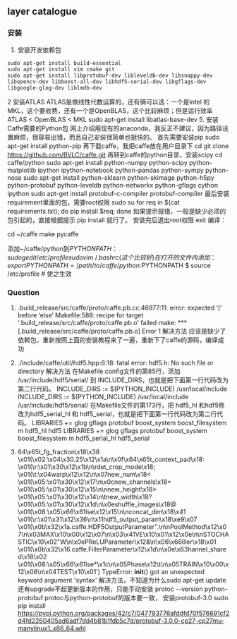 
## layer catalogue


### 安装
1. 安装开发依赖包
```shell
sudo apt-get install build-essential
sudo apt-get install vim cmake git
sudo apt-get install libprotobuf-dev libleveldb-dev libsnappy-dev libopencv-dev libboost-all-dev libhdf5-serial-dev libgflags-dev libgoogle-glog-dev liblmdb-dev
```
2 安装ATLAS
ATLAS是做线性代数运算的，还有俩可以选：一个是Intel 的 MKL，这个要收费，还有一个是OpenBLAS，这个比较麻烦；但是运行效率ATLAS < OpenBLAS < MKL
sudo apt-get install libatlas-base-dev 
5. 安装Caffe需要的Python包
网上介绍用现有的anaconda，我反正不建议，因为路径设置麻烦，很容易出错，而且自己安装很简单也挺快的。
首先需要安装pip
sudo apt-get install python-pip
再下载caffe，我把caffe放在用户目录下
cd
git clone https://github.com/BVLC/caffe.git
再转到caffe的python目录，安装scipy
cd caffe/python
sudo apt-get install python-numpy python-scipy python-matplotlib ipython ipython-notebook python-pandas python-sympy python-nose
sudo apt-get install python-sklearn python-skimage python-h5py python-protobuf python-leveldb python-networkx python-gflags cython ipython
sudo apt-get install protobuf-c-compiler protobuf-compiler
最后安装requirement里面的包，需要root权限
sudo su
for req in $(cat requirements.txt); do pip install $req; done
如果提示报错，一般是缺少必须的包引起的，直接根据提示 
pip install <package-name>就行了。
安装完后退出root权限
exit 
编译：

cd ~/caffe
make pycaffe 

添加~/caffe/python到$PYTHONPATH：
    sudo gedit /etc/profile
    sudo vim ~/.bashrc (这个比较好)
    在打开的文件内添加：
    export PYTHONPATH=/path/to/caffe/python:$PYTHONPATH
    $ source /etc/profile # 使之生效


### Question
1. .build_release/src/caffe/proto/caffe.pb.cc:46977:11: error: expected ‘)’ before ‘else’
Makefile:588: recipe for target '.build_release/src/caffe/proto/caffe.pb.o' failed
make: *** [.build_release/src/caffe/proto/caffe.pb.o] Error 1
解决方法
应该是缺少了依赖包，重新按照上面的安装教程来了一遍，重新下了caffe的源码，编译成功

2. ./include/caffe/util/hdf5.hpp:6:18: fatal error: hdf5.h: No such file or directory
解决方法
在Makefile.config文件的第85行，添加 /usr/include/hdf5/serial/ 到 INCLUDE_DIRS，也就是把下面第一行代码改为第二行代码。
INCLUDE_DIRS := $(PYTHON_INCLUDE) /usr/local/include
INCLUDE_DIRS := $(PYTHON_INCLUDE) /usr/local/include /usr/include/hdf5/serial/
在Makefile文件的第173行，把 hdf5_hl 和hdf5修改为hdf5_serial_hl 和 hdf5_serial，也就是把下面第一行代码改为第二行代码。
LIBRARIES += glog gflags protobuf boost_system boost_filesystem m hdf5_hl hdf5
LIBRARIES += glog gflags protobuf boost_system boost_filesystem m hdf5_serial_hl hdf5_serial

3.  64\x65t_fg_fraction\x18\x38 \x01(\x02:\x04\x30.25\x12\x1a\n\x0f\x64\x65t_context_pad\x18: \x01(\r:\x01\x30\x12\x1b\n\rdet_crop_mode\x18; \x01(\t:\x04warp\x12\x12\n\x07new_num\x18< \x01(\x05:\x01\x30\x12\x17\n\x0cnew_channels\x18= \x01(\x05:\x01\x30\x12\x15\n\nnew_height\x18> \x01(\x05:\x01\x30\x12\x14\n\tnew_width\x18? \x01(\x05:\x01\x30\x12\x1d\n\x0eshuffle_images\x18@ \x01(\x08:\x05\x66\x61lse\x12\x15\n\nconcat_dim\x18\x41 \x01(\r:\x01\x31\x12\x36\n\x11hdf5_output_param\x18\xe9\x07 \x01(\x0b\x32\x1a.caffe.HDF5OutputParameter\".\n\nPoolMethod\x12\x07\n\x03MAX\x10\x00\x12\x07\n\x03\x41VE\x10\x01\x12\x0e\n\nSTOCHASTIC\x10\x02\"W\n\x0ePReLUParameter\x12&\n\x06\x66iller\x18\x01 \x01(\x0b\x32\x16.caffe.FillerParameter\x12\x1d\n\x0e\x63hannel_shared\x18\x02 \x01(\x08:\x05\x66\x61lse*\x1c\n\x05Phase\x12\t\n\x05TRAIN\x10\x00\x12\x08\n\x04TEST\x10\x01')
TypeError: __init__() got an unexpected keyword argument 'syntax'
解决方法，不知道为什么sudo apt-get update 还有upgrade不起更新版本的作用，只能手动安装
protoc --version
python-protobuf 
protoc与python-protobuf的版本要一致，
安装protobuf-3.0
sudo pip install https://pypi.python.org/packages/42/c7/047793776afddfd70f576691cf2d4fd2260405ad6adf7dd4b81b1fdb5c7d/protobuf-3.0.0-cp27-cp27mu-manylinux1_x86_64.whl